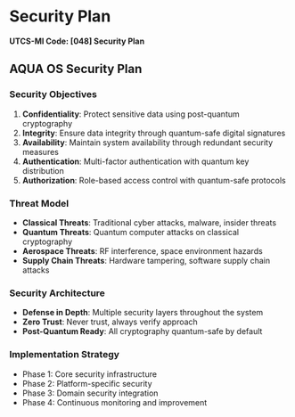 # Security Plan
**UTCS-MI Code: [048] Security Plan**

## AQUA OS Security Plan

### Security Objectives
1. **Confidentiality**: Protect sensitive data using post-quantum cryptography
2. **Integrity**: Ensure data integrity through quantum-safe digital signatures
3. **Availability**: Maintain system availability through redundant security measures
4. **Authentication**: Multi-factor authentication with quantum key distribution
5. **Authorization**: Role-based access control with quantum-safe protocols

### Threat Model
- **Classical Threats**: Traditional cyber attacks, malware, insider threats
- **Quantum Threats**: Quantum computer attacks on classical cryptography
- **Aerospace Threats**: RF interference, space environment hazards
- **Supply Chain Threats**: Hardware tampering, software supply chain attacks

### Security Architecture
- **Defense in Depth**: Multiple security layers throughout the system
- **Zero Trust**: Never trust, always verify approach
- **Post-Quantum Ready**: All cryptography quantum-safe by default

### Implementation Strategy
- Phase 1: Core security infrastructure
- Phase 2: Platform-specific security
- Phase 3: Domain security integration
- Phase 4: Continuous monitoring and improvement